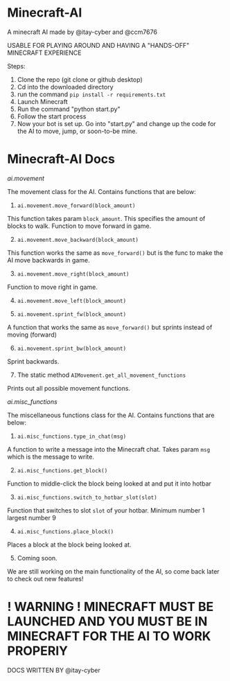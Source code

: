 # Minecraft-AI
A minecraft AI made by @itay-cyber and @ccm7676


USABLE FOR PLAYING AROUND AND HAVING A "HANDS-OFF" MINECRAFT EXPERIENCE


Steps:

1. Clone the repo (git clone or github desktop)
2. Cd into the downloaded directory
3. run the command `pip install -r requirements.txt`
4. Launch Minecraft
5. Run the command "python start.py"
6. Follow the start process
7. Now your bot is set up. Go into "start.py" and change up the code for the AI to move, jump, or soon-to-be mine.



# Minecraft-AI Docs

_ai.movement_

The movement class for the AI. Contains functions that are below:

1. `ai.movement.move_forward(block_amount)`

This function takes param `block_amount`. This specifies the amount of blocks to walk. Function to move forward in game.

2. `ai.movement.move_backward(block_amount)`

This function works the same as `move_forward()` but is the func to make the AI move backwards in game.

3. `ai.movement.move_right(block_amount)`

Function to move right in game. 

4. `ai.movement.move_left(block_amount)`

5. `ai.movement.sprint_fw(block_amount)`

A function that works the same as `move_forward()` but sprints instead of moving (forward)

6. `ai.movement.sprint_bw(block_amount)`

Sprint backwards.

7. The static method `AIMovement.get_all_movement_functions`

Prints out all possible movement functions. 


_ai.misc_functions_

The miscellaneous functions class for the AI. Contains functions that are below:

1. `ai.misc_functions.type_in_chat(msg)`

A function to write a message into the Minecraft chat. Takes param `msg` which is the message to write.

2. `ai.misc_functions.get_block()`

Function to middle-click the block being looked at and put it into hotbar

3. `ai.misc_functions.switch_to_hotbar_slot(slot)`

Function that switches to slot `slot` of your hotbar. Minimum number 1 largest number 9

4. `ai.misc_functions.place_block()`

Places a block at the block being looked at.

5. Coming soon.

We are still working on the main functionality of the AI, so come back later to check out new features!

# ! WARNING ! MINECRAFT MUST BE LAUNCHED AND YOU MUST BE IN MINECRAFT FOR THE AI TO WORK PROPERlY


DOCS WRITTEN BY @itay-cyber

